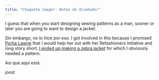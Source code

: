 ```yaml
---
title: "Chaqueta Jaeger: Notas de diseñador"
---
```


I guess that when you start designing sewing patterns as a man, sooner or later you are going to want to design a jacket.

Sin embargo, no lo hice por eso. I got involved in this because I promised [Portia Lawrie](https://www.instagram.com/portialawrie/) that I would help her out with her Refashioners initiative and long story short, [I ended up making a zebra jacket](/blog/the-refashioners-2017/) for which I obviously needed a pattern.


Así que aquí está.

joost
